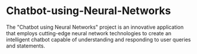 # Chatbot-using-Neural-Networks
The "Chatbot using Neural Networks" project is an innovative application that employs cutting-edge neural network technologies to create an intelligent chatbot capable of understanding and responding to user queries and statements.
